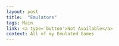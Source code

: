 ```yaml
---
layout: post
title:  "Emulators"
tags: Main
link: <a type='button'>Not Available</a>
context: All of my Emulated Games
---
```

